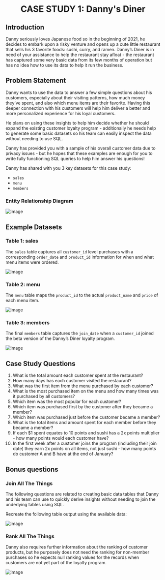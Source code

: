 # <p align = "center"> CASE STUDY 1: Danny's Diner

## Introduction 
Danny seriously loves Japanese food so in the beginning of 2021, he decides to embark upon a risky venture and opens up a cute little restaurant that sells his 3 favorite foods: sushi, curry, and ramen.
Danny’s Diner is in need of your assistance to help the restaurant stay afloat - the restaurant has captured some very basic data from its few months of operation but has no idea how to use its data to help it run the business.

## Problem Statement
Danny wants to use the data to answer a few simple questions about his customers, especially about their visiting patterns, how much money they’ve spent, and also which menu items are their favorite. Having this deeper connection with his customers will help him deliver a better and more personalized experience for his loyal customers.

He plans on using these insights to help him decide whether he should expand the existing customer loyalty program - additionally he needs help to generate some basic datasets so his team can easily inspect the data without needing to use SQL.

Danny has provided you with a sample of his overall customer data due to privacy issues - but he hopes that these examples are enough for you to write fully functioning SQL queries to help him answer his questions!

Danny has shared with you 3 key datasets for this case study:
- ```sales```
- ```menu```
- ```members```

### Entity Relationship Diagram

![image](https://github.com/lenhathoanvu/SQL_Challenge/assets/173127058/3fc41857-ce1d-404a-9bd5-48fea02339ca)

## Example Datasets
### Table 1: sales
The ```sales``` table captures all ```customer_id``` level purchases with a corresponding ```order_date``` and ```product_id``` information for when and what menu items were ordered.

![image](https://github.com/lenhathoanvu/SQL_Challenge/assets/173127058/bdcc2691-45f9-4196-8599-798f0c122142)

### Table 2: menu 
The ```menu``` table maps the ```product_id``` to the actual ```product_name``` and ```price``` of each menu item.

![image](https://github.com/lenhathoanvu/SQL_Challenge/assets/173127058/2b6f1ff0-afce-422e-b53e-e92712c36755)

### Table 3: members
The final ```members``` table captures the ```join_date``` when a ```customer_id``` joined the beta version of the Danny’s Diner loyalty program.

![image](https://github.com/lenhathoanvu/SQL_Challenge/assets/173127058/ae40d1c2-cdb7-4bab-ac36-9463cd0c1fdf)

## Case Study Questions
1. What is the total amount each customer spent at the restaurant?
2. How many days has each customer visited the restaurant?
3. What was the first item from the menu purchased by each customer?
4. What is the most purchased item on the menu and how many times was it purchased by all customers?
5. Which item was the most popular for each customer?
6. Which item was purchased first by the customer after they became a member?
7. Which item was purchased just before the customer became a member?
8. What is the total items and amount spent for each member before they became a member?
9. If each $1 spent equates to 10 points and sushi has a 2x points multiplier - how many points would each customer have?
10. In the first week after a customer joins the program (including their join date) they earn 2x points on all items, not just sushi - how many points do customer A and B have at the end of January?

## Bonus questions
### Join All The Things 
The following questions are related to creating basic data tables that Danny and his team can use to quickly derive insights without needing to join the underlying tables using SQL.

Recreate the following table output using the available data:

![image](https://github.com/lenhathoanvu/SQL_Challenge/assets/173127058/49d47b38-bfdd-40d9-ac06-7be248be8d30)

### Rank All The Things
Danny also requires further information about the ranking of customer products, but he purposely does not need the ranking for non-member purchases so he expects null ranking values for the records when customers are not yet part of the loyalty program.

![image](https://github.com/lenhathoanvu/SQL_Challenge/assets/173127058/422e920e-9224-4aea-ac69-17caaf964306)




